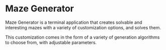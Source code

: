 # Maze Generator
Maze Generator is a terminal application that creates solvable and interesting mazes with a variety of customization options, and solves them.

This customization comes in the form of a variety of generation algorithms to choose from, with adjustable parameters.
